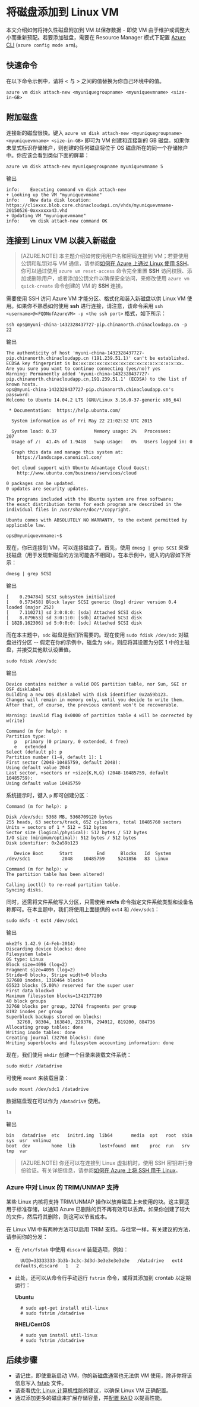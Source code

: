 <properties
	pageTitle="将磁盘添加到 Linux VM | Azure"
	description="了解如何将持久性磁盘添加到 Linux VM"
	keywords="linux 虚拟机,添加资源磁盘"
	services="virtual-machines-linux"
	documentationCenter=""
	authors="rickstercdn"
	manager="timlt"
	editor="tysonn"
	tags="azure-resource-manager" />

<tags
	ms.service="virtual-machines-linux"
	ms.date="09/06/2016"
	wacn.date="10/25/2016"/>

# 将磁盘添加到 Linux VM

本文介绍如何将持久性磁盘附加到 VM 以保存数据 - 即使 VM 由于维护或调整大小而重新预配。若要添加磁盘，需要在 Resource Manager 模式下配置 [Azure CLI](/documentation/articles/xplat-cli-install/) (`azure config mode arm`)。

## 快速命令

在以下命令示例中，请将 &lt; 与 &gt; 之间的值替换为你自己环境中的值。
	
	azure vm disk attach-new <myuniquegroupname> <myuniquevmname> <size-in-GB>

## 附加磁盘

连接新的磁盘很快。键入 `azure vm disk attach-new <myuniquegroupname> <myuniquevmname> <size-in-GB>` 即可为 VM 创建和连接新的 GB 磁盘。如果你未显式标识存储帐户，则创建的任何磁盘将位于 OS 磁盘所在的同一个存储帐户中。你应该会看到类似下面的屏幕：

	azure vm disk attach-new myuniquegroupname myuniquevmname 5

输出

	info:    Executing command vm disk attach-new
	+ Looking up the VM "myuniquevmname"
	info:    New data disk location: https://cliexxx.blob.core.chinacloudapi.cn/vhds/myuniquevmname-20150526-0xxxxxxx43.vhd
	+ Updating VM "myuniquevmname"
	info:    vm disk attach-new command OK

## <a name="connect-to-the-linux-vm-to-mount-the-new-disk"></a> 连接到 Linux VM 以装入新磁盘

> [AZURE.NOTE] 本主题介绍如何使用用户名和密码连接到 VM；若要使用公钥和私钥对与 VM 通信，请参阅[如何在 Azure 上通过 Linux 使用 SSH](/documentation/articles/virtual-machines-linux-mac-create-ssh-keys/)。你可以通过使用 `azure vm reset-access` 命令完全重置 **SSH** 访问权限、添加或删除用户，或者添加公钥文件以确保安全访问，来修改使用 `azure vm quick-create` 命令创建的 VM 的 **SSH** 连接。

需要使用 SSH 访问 Azure VM 才能分区、格式化和装入新磁盘以供 Linux VM 使用。如果你不熟悉如何使用 **ssh** 进行连接，请注意，该命令采用 `ssh <username>@<FQDNofAzureVM> -p <the ssh port>` 格式，如下所示：

	ssh ops@myuni-china-1432328437727-pip.chinanorth.chinacloudapp.cn -p 22

输出

	The authenticity of host 'myuni-china-1432328437727-pip.chinanorth.chinacloudapp.cn (191.239.51.1)' can't be established.
	ECDSA key fingerprint is bx:xx:xx:xx:xx:xx:xx:xx:xx:x:x:x:x:x:x:xx.
	Are you sure you want to continue connecting (yes/no)? yes
	Warning: Permanently added 'myuni-china-1432328437727-pip.chinanorth.chinacloudapp.cn,191.239.51.1' (ECDSA) to the list of known hosts.
	ops@myuni-china-1432328437727-pip.chinanorth.chinacloudapp.cn's password:
	Welcome to Ubuntu 14.04.2 LTS (GNU/Linux 3.16.0-37-generic x86_64)

	 * Documentation:  https://help.ubuntu.com/

	  System information as of Fri May 22 21:02:32 UTC 2015

	  System load: 0.37              Memory usage: 2%   Processes:       207
	  Usage of /:  41.4% of 1.94GB   Swap usage:   0%   Users logged in: 0

	  Graph this data and manage this system at:
	    https://landscape.canonical.com/

	  Get cloud support with Ubuntu Advantage Cloud Guest:
	    http://www.ubuntu.com/business/services/cloud

	0 packages can be updated.
	0 updates are security updates.

	The programs included with the Ubuntu system are free software;
	the exact distribution terms for each program are described in the
	individual files in /usr/share/doc/*/copyright.

	Ubuntu comes with ABSOLUTELY NO WARRANTY, to the extent permitted by
	applicable law.

	ops@myuniquevmname:~$

现在，你已连接到 VM，可以连接磁盘了。首先，使用 `dmesg | grep SCSI` 来查找磁盘（用于发现新磁盘的方法可能各不相同）。在本示例中，键入的内容如下所示：

	dmesg | grep SCSI

输出

	[    0.294784] SCSI subsystem initialized
	[    0.573458] Block layer SCSI generic (bsg) driver version 0.4 loaded (major 252)
	[    7.110271] sd 2:0:0:0: [sda] Attached SCSI disk
	[    8.079653] sd 3:0:1:0: [sdb] Attached SCSI disk
	[ 1828.162306] sd 5:0:0:0: [sdc] Attached SCSI disk

而在本主题中，`sdc` 磁盘是我们所需要的。现在使用 `sudo fdisk /dev/sdc` 对磁盘进行分区 -- 假定在你的示例中，磁盘为 `sdc`，则应将其设置为分区 1 中的主磁盘，并接受其他默认设置值。

	sudo fdisk /dev/sdc

输出

	Device contains neither a valid DOS partition table, nor Sun, SGI or OSF disklabel
	Building a new DOS disklabel with disk identifier 0x2a59b123.
	Changes will remain in memory only, until you decide to write them.
	After that, of course, the previous content won't be recoverable.

	Warning: invalid flag 0x0000 of partition table 4 will be corrected by w(rite)

	Command (m for help): n
	Partition type:
	   p   primary (0 primary, 0 extended, 4 free)
	   e   extended
	Select (default p): p
	Partition number (1-4, default 1): 1
	First sector (2048-10485759, default 2048):
	Using default value 2048
	Last sector, +sectors or +size{K,M,G} (2048-10485759, default 10485759):
	Using default value 10485759

系统提示时，键入 `p` 即可创建分区：

	Command (m for help): p

	Disk /dev/sdc: 5368 MB, 5368709120 bytes
	255 heads, 63 sectors/track, 652 cylinders, total 10485760 sectors
	Units = sectors of 1 * 512 = 512 bytes
	Sector size (logical/physical): 512 bytes / 512 bytes
	I/O size (minimum/optimal): 512 bytes / 512 bytes
	Disk identifier: 0x2a59b123

	   Device Boot      Start         End      Blocks   Id  System
	/dev/sdc1            2048    10485759     5241856   83  Linux

	Command (m for help): w
	The partition table has been altered!

	Calling ioctl() to re-read partition table.
	Syncing disks.

同时，还需将文件系统写入分区，只需使用 **mkfs** 命令指定文件系统类型和设备名称即可。在本主题中，我们将使用上面提供的 `ext4` 和 `/dev/sdc1`：

	sudo mkfs -t ext4 /dev/sdc1

输出

	mke2fs 1.42.9 (4-Feb-2014)
	Discarding device blocks: done
	Filesystem label=
	OS type: Linux
	Block size=4096 (log=2)
	Fragment size=4096 (log=2)
	Stride=0 blocks, Stripe width=0 blocks
	327680 inodes, 1310464 blocks
	65523 blocks (5.00%) reserved for the super user
	First data block=0
	Maximum filesystem blocks=1342177280
	40 block groups
	32768 blocks per group, 32768 fragments per group
	8192 inodes per group
	Superblock backups stored on blocks:
		32768, 98304, 163840, 229376, 294912, 819200, 884736
	Allocating group tables: done
	Writing inode tables: done
	Creating journal (32768 blocks): done
	Writing superblocks and filesystem accounting information: done

现在，我们使用 `mkdir` 创建一个目录来装载文件系统：

	sudo mkdir /datadrive

可使用 `mount` 来装载目录：

	sudo mount /dev/sdc1 /datadrive

数据磁盘现在可以作为 `/datadrive` 使用。

	ls

输出

	bin   datadrive  etc   initrd.img  lib64       media  opt   root  sbin  sys  usr  vmlinuz
	boot  dev        home  lib         lost+found  mnt    proc  run   srv   tmp  var

> [AZURE.NOTE] 你还可以在连接到 Linux 虚拟机时，使用 SSH 密钥进行身份验证。有关详细信息，请参阅[如何在 Azure 上将 SSH 用于 Linux](/documentation/articles/virtual-machines-linux-mac-create-ssh-keys/)。


### Azure 中对 Linux 的 TRIM/UNMAP 支持
某些 Linux 内核将支持 TRIM/UNMAP 操作以放弃磁盘上未使用的块。这主要适用于标准存储，以通知 Azure 已删除的页不再有效可以丢弃。如果你创建了较大的文件，然后将其删除，则这可以节省成本。

在 Linux VM 中有两种方法可以启用 TRIM 支持。与往常一样，有关建议的方法，请参阅你的分发：

- 在 `/etc/fstab` 中使用 `discard` 装载选项，例如：

		UUID=33333333-3b3b-3c3c-3d3d-3e3e3e3e3e3e   /datadrive   ext4   defaults,discard   1   2

- 此处，还可以从命令行手动运行 `fstrim` 命令，或将其添加到 crontab 以定期运行：

	**Ubuntu**

		# sudo apt-get install util-linux
		# sudo fstrim /datadrive

	**RHEL/CentOS**

		# sudo yum install util-linux
		# sudo fstrim /datadrive


## 后续步骤

- 请记住，即使重新启动 VM，你的新磁盘通常也无法供 VM 使用，除非你将该信息写入 [fstab](http://en.wikipedia.org/wiki/Fstab) 文件。
- 请查看[优化 Linux 计算机性能](/documentation/articles/virtual-machines-linux-optimization/)的建议，以确保 Linux VM 正确配置。
- 通过添加更多的磁盘来扩展存储容量，并[配置 RAID](/documentation/articles/virtual-machines-linux-configure-raid/) 以提高性能。

<!---HONumber=Mooncake_0808_2016-->
